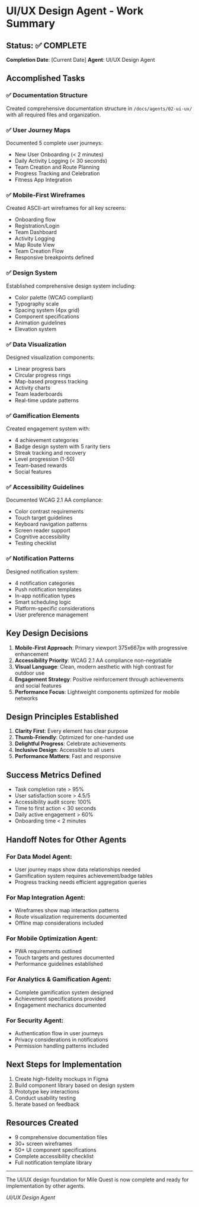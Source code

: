 # UI/UX Design Agent - Work Summary

## Status: ✅ COMPLETE

**Completion Date**: [Current Date]
**Agent**: UI/UX Design Agent

## Accomplished Tasks

### ✅ Documentation Structure
Created comprehensive documentation structure in `/docs/agents/02-ui-ux/` with all required files and organization.

### ✅ User Journey Maps
Documented 5 complete user journeys:
- New User Onboarding (< 2 minutes)
- Daily Activity Logging (< 30 seconds)
- Team Creation and Route Planning
- Progress Tracking and Celebration
- Fitness App Integration

### ✅ Mobile-First Wireframes
Created ASCII-art wireframes for all key screens:
- Onboarding flow
- Registration/Login
- Team Dashboard
- Activity Logging
- Map Route View
- Team Creation Flow
- Responsive breakpoints defined

### ✅ Design System
Established comprehensive design system including:
- Color palette (WCAG compliant)
- Typography scale
- Spacing system (4px grid)
- Component specifications
- Animation guidelines
- Elevation system

### ✅ Data Visualization
Designed visualization components:
- Linear progress bars
- Circular progress rings
- Map-based progress tracking
- Activity charts
- Team leaderboards
- Real-time update patterns

### ✅ Gamification Elements
Created engagement system with:
- 4 achievement categories
- Badge design system with 5 rarity tiers
- Streak tracking and recovery
- Level progression (1-50)
- Team-based rewards
- Social features

### ✅ Accessibility Guidelines
Documented WCAG 2.1 AA compliance:
- Color contrast requirements
- Touch target guidelines
- Keyboard navigation patterns
- Screen reader support
- Cognitive accessibility
- Testing checklist

### ✅ Notification Patterns
Designed notification system:
- 4 notification categories
- Push notification templates
- In-app notification types
- Smart scheduling logic
- Platform-specific considerations
- User preference management

## Key Design Decisions

1. **Mobile-First Approach**: Primary viewport 375x667px with progressive enhancement
2. **Accessibility Priority**: WCAG 2.1 AA compliance non-negotiable
3. **Visual Language**: Clean, modern aesthetic with high contrast for outdoor use
4. **Engagement Strategy**: Positive reinforcement through achievements and social features
5. **Performance Focus**: Lightweight components optimized for mobile networks

## Design Principles Established

1. **Clarity First**: Every element has clear purpose
2. **Thumb-Friendly**: Optimized for one-handed use
3. **Delightful Progress**: Celebrate achievements
4. **Inclusive Design**: Accessible to all users
5. **Performance Matters**: Fast and responsive

## Success Metrics Defined

- Task completion rate > 95%
- User satisfaction score > 4.5/5
- Accessibility audit score: 100%
- Time to first action < 30 seconds
- Daily active engagement > 60%
- Onboarding time < 2 minutes

## Handoff Notes for Other Agents

### For Data Model Agent:
- User journey maps show data relationships needed
- Gamification system requires achievement/badge tables
- Progress tracking needs efficient aggregation queries

### For Map Integration Agent:
- Wireframes show map interaction patterns
- Route visualization requirements documented
- Offline map considerations included

### For Mobile Optimization Agent:
- PWA requirements outlined
- Touch targets and gestures documented
- Performance guidelines established

### For Analytics & Gamification Agent:
- Complete gamification system designed
- Achievement specifications provided
- Engagement mechanics documented

### For Security Agent:
- Authentication flow in user journeys
- Privacy considerations in notifications
- Permission handling patterns included

## Next Steps for Implementation

1. Create high-fidelity mockups in Figma
2. Build component library based on design system
3. Prototype key interactions
4. Conduct usability testing
5. Iterate based on feedback

## Resources Created

- 9 comprehensive documentation files
- 30+ screen wireframes
- 50+ UI component specifications
- Complete accessibility checklist
- Full notification template library

---

The UI/UX design foundation for Mile Quest is now complete and ready for implementation by other agents.

*UI/UX Design Agent*
